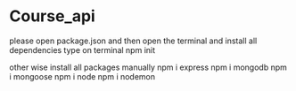 # Course_api

please open package.json and then open the terminal and install all dependencies
type on terminal   npm init

other wise
install all packages manually
npm i express
npm i mongodb
npm i mongoose
npm i node
npm i nodemon

